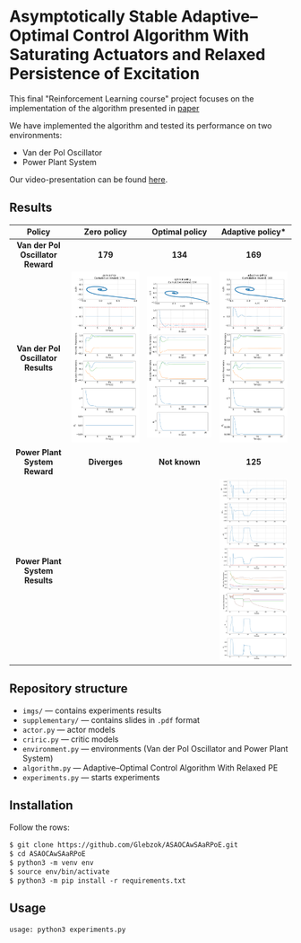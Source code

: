 # Asymptotically Stable Adaptive–Optimal Control Algorithm With Saturating Actuators and Relaxed Persistence of Excitation

This final "Reinforcement Learning course" project focuses on the implementation of the algorithm presented in [paper](http://dx.doi.org/10.1109/TNNLS.2015.2487972)

We have implemented the algorithm and tested its performance on two environments:
* Van der Pol Oscillator
* Power Plant System

Our video-presentation can be found [here](https://www.youtube.com/watch?v=tzMqVoZKgzA).

## Results

**Policy** |       **Zero policy**             |  **Optimal policy**   |   **Adaptive policy***
:------------------------:|:-------------------------:|:-------------------------:|:--------------------------:|
**Van der Pol Oscillator Reward** |  **179** |  **134** | **169**
**Van der Pol Oscillator Results** | <img src="./img/VanDerPolOscillator_zero.png" width="400" />  |  <img src="img/VanDerPolOscillator_optimal.png" width="400"/> | <img src="./img/VanDerPolOscillator_adaptive.png" width="400"/>
**Power Plant System Reward** | **Diverges** | **Not known** | **125**
**Power Plant System Results** |  |   | <img src="./img/PowerPlantSystem_adaptive.png" width="400" />

## Repository structure

- ```imgs/``` — contains experiments results
- ```supplementary/``` — contains slides in `.pdf` format
- ```actor.py``` — actor models
- ```criric.py``` — critic models
- ```environment.py``` — environments (Van der Pol Oscillator and Power Plant System)
- ```algorithm.py``` — Adaptive–Optimal Control Algorithm With
Relaxed PE
- ```experiments.py``` — starts experiments

## Installation

Follow the rows:

```
$ git clone https://github.com/Glebzok/ASAOCAwSAaRPoE.git
$ cd ASAOCAwSAaRPoE
$ python3 -m venv env
$ source env/bin/activate
$ python3 -m pip install -r requirements.txt
```

## Usage
```
usage: python3 experiments.py
```